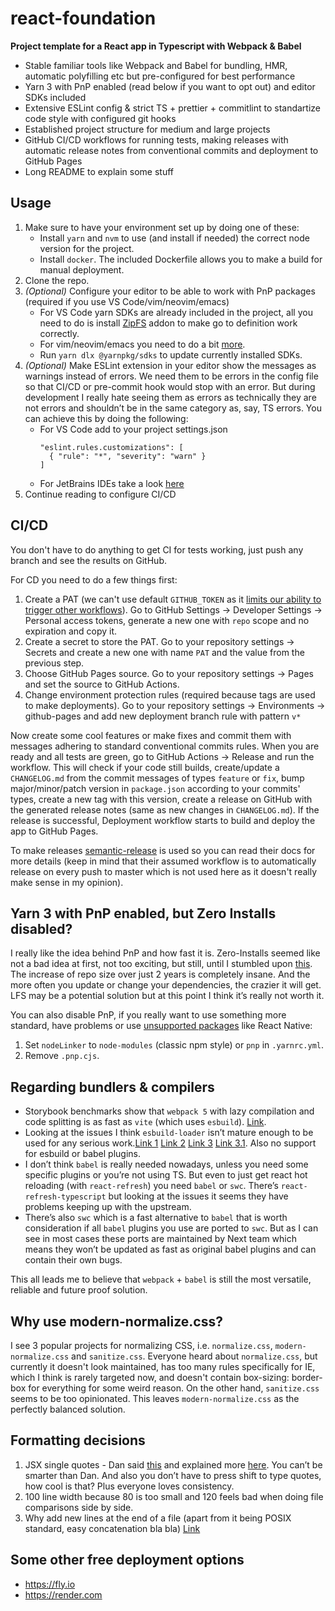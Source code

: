 # react-foundation

**Project template for a React app in Typescript with Webpack & Babel**

- Stable familiar tools like Webpack and Babel for bundling, HMR, automatic polyfilling etc but pre-configured for best performance
- Yarn 3 with PnP enabled (read below if you want to opt out) and editor SDKs included
- Extensive ESLint config & strict TS + prettier + commitlint to standartize code style with configured git hooks
- Established project structure for medium and large projects
- GitHub CI/CD workflows for running tests, making releases with automatic release notes from conventional commits and deployment to GitHub Pages
- Long README to explain some stuff

## Usage

1. Make sure to have your environment set up by doing one of these:
   - Install `yarn` and `nvm` to use (and install if needed) the correct node version for the project.
   - Install `docker`. The included Dockerfile allows you to make a build for manual deployment.
2. Clone the repo.
3. _(Optional)_ Configure your editor to be able to work with PnP packages (required if you use VS Code/vim/neovim/emacs)
   - For VS Code yarn SDKs are already included in the project, all you need to do is install [ZipFS](https://marketplace.visualstudio.com/items?itemName=arcanis.vscode-zipfs) addon to make go to definition work correctly.
   - For vim/neovim/emacs you need to do a bit [more](https://yarnpkg.com/getting-started/editor-sdks#vim).
   - Run `yarn dlx @yarnpkg/sdks` to update currently installed SDKs.
4. _(Optional)_ Make ESLint extension in your editor show the messages as warnings instead of errors. We need them to be errors in the config file so that CI/CD or pre-commit hook would stop with an error. But during development I really hate seeing them as errors as technically they are not errors and shouldn’t be in the same category as, say, TS errors. You can achieve this by doing the following:
   - For VS Code add to your project settings.json
     ```
     "eslint.rules.customizations": [
       { "rule": "*", "severity": "warn" }
     ]
     ```
   - For JetBrains IDEs take a look [here](https://www.jetbrains.com/help/webstorm/eslint.html#ws`eslint`configure`highlighting`override`configuration`severity)
5. Continue reading to configure CI/CD

## CI/CD

You don't have to do anything to get CI for tests working, just push any branch and see the results on GitHub.

For CD you need to do a few things first:

1. Create a PAT (we can't use default `GITHUB_TOKEN` as it [limits our ability to trigger other workflows](https://docs.github.com/en/actions/using-workflows/triggering-a-workflow#triggering-a-workflow-from-a-workflow)). Go to GitHub Settings -> Developer Settings -> Personal access tokens, generate a new one with `repo` scope and no expiration and copy it.
2. Create a secret to store the PAT. Go to your repository settings -> Secrets and create a new one with name `PAT` and the value from the previous step.
3. Choose GitHub Pages source. Go to your repository settings -> Pages and set the source to GitHub Actions.
4. Change environment protection rules (required because tags are used to make deployments). Go to your repository settings -> Environments -> github-pages and add new deployment branch rule with pattern `v*`

Now create some cool features or make fixes and commit them with messages adhering to standard conventional commits rules. When you are ready and all tests are green, go to GitHub Actions -> Release and run the workflow. This will check if your code still builds, create/update a `CHANGELOG.md` from the commit messages of types `feature` or `fix`, bump major/minor/patch version in `package.json` according to your commits' types, create a new tag with this version, create a release on GitHub with the generated release notes (same as new changes in `CHANGELOG.md`). If the release is successful, Deployment workflow starts to build and deploy the app to GitHub Pages.

To make releases [semantic-release](https://github.com/semantic-release/semantic-release) is used so you can read their docs for more details (keep in mind that their assumed workflow is to automatically release on every push to master which is not used here as it doesn't really make sense in my opinion).

## Yarn 3 with PnP enabled, but Zero Installs disabled?

I really like the idea behind PnP and how fast it is. Zero-Installs seemed like not a bad idea at first, not too exciting, but still, until I stumbled upon [this](https://github.com/yarnpkg/berry/issues/180#issuecomment-955166019). The increase of repo size over just 2 years is completely insane. And the more often you update or change your dependencies, the crazier it will get. LFS may be a potential solution but at this point I think it’s really not worth it.

You can also disable PnP, if you really want to use something more standard, have problems or use [unsupported packages](https://yarnpkg.com/features/pnp#incompatible) like React Native:

1. Set `nodeLinker` to `node-modules` (classic npm style) or `pnp` in `.yarnrc.yml`.
2. Remove `.pnp.cjs`.

## Regarding bundlers & compilers

- Storybook benchmarks show that `webpack 5` with lazy compilation and code splitting is as fast as `vite` (which uses `esbuild`). [Link](https://storybook.js.org/blog/storybook-performance-from-webpack-to-vite/).
- Looking at the issues I think `esbuild-loader` isn’t mature enough to be used for any serious work.[Link 1](https://github.com/privatenumber/esbuild-loader/issues/267) [Link 2](https://github.com/privatenumber/esbuild-loader/issues/268) [Link 3](https://github.com/privatenumber/esbuild-loader/issues/250) [Link 3.1](https://github.com/evanw/esbuild/issues/645). Also no support for esbuild or babel plugins.
- I don’t think `babel` is really needed nowadays, unless you need some specific plugins or you’re not using TS. But even to just get react hot reloading (with `react-refresh`) you need `babel` or `swc`. There’s `react-refresh-typescript` but looking at the issues it seems they have problems keeping up with the upstream.
- There’s also `swc` which is a fast alternative to `babel` that is worth consideration if all `babel` plugins you use are ported to `swc`. But as I can see in most cases these ports are maintained by Next team which means they won’t be updated as fast as original babel plugins and can contain their own bugs.

This all leads me to believe that `webpack` + `babel` is still the most versatile, reliable and future proof solution.

## Why use modern-normalize.css?

I see 3 popular projects for normalizing CSS, i.e. `normalize.css`, `modern-normalize.css` and `sanitize.css`. Everyone heard about `normalize.css`, but currently it doesn't look maintained, has too many rules specifically for IE, which I think is rarely targeted now, and doesn't contain box-sizing: border-box for everything for some weird reason. On the other hand, `sanitize.css` seems to be too opinionated. This leaves `modern-normalize.css` as the perfectly balanced solution.

## Formatting decisions

1. JSX single quotes - Dan said [this](https://github.com/airbnb/javascript/issues/269#issuecomment-134990455) and explained more [here](https://github.com/airbnb/javascript/issues/269#issuecomment-135201861). You can’t be smarter than Dan. And also you don’t have to press shift to type quotes, how cool is that? Plus everyone loves consistency.
2. 100 line width because 80 is too small and 120 feels bad when doing file comparisons side by side.
3. Why add new lines at the end of a file (apart from it being POSIX standard, easy concatenation bla bla) [Link](https://github.com/prettier/prettier/issues/6360#issuecomment-999192730)

## Some other free deployment options

- https://fly.io
- https://render.com
